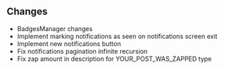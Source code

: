 ## Changes

- BadgesManager changes
- Implement marking notifications as seen on notifications screen exit
- Implement new notifications button
- Fix notifications pagination infinite recursion
- Fix zap amount in description for YOUR_POST_WAS_ZAPPED type
